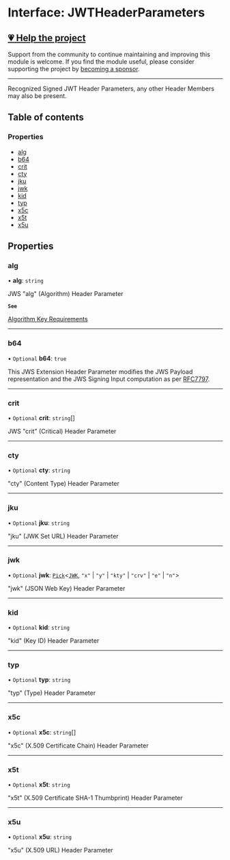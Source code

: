 # Interface: JWTHeaderParameters

## [💗 Help the project](https://github.com/sponsors/panva)

Support from the community to continue maintaining and improving this module is welcome. If you find the module useful, please consider supporting the project by [becoming a sponsor](https://github.com/sponsors/panva).

---

Recognized Signed JWT Header Parameters, any other Header Members may also be present.

## Table of contents

### Properties

- [alg](types.JWTHeaderParameters.md#alg)
- [b64](types.JWTHeaderParameters.md#b64)
- [crit](types.JWTHeaderParameters.md#crit)
- [cty](types.JWTHeaderParameters.md#cty)
- [jku](types.JWTHeaderParameters.md#jku)
- [jwk](types.JWTHeaderParameters.md#jwk)
- [kid](types.JWTHeaderParameters.md#kid)
- [typ](types.JWTHeaderParameters.md#typ)
- [x5c](types.JWTHeaderParameters.md#x5c)
- [x5t](types.JWTHeaderParameters.md#x5t)
- [x5u](types.JWTHeaderParameters.md#x5u)

## Properties

### alg

• **alg**: `string`

JWS "alg" (Algorithm) Header Parameter

**`See`**

[Algorithm Key Requirements](https://github.com/panva/jose/issues/210#jws-alg)

___

### b64

• `Optional` **b64**: ``true``

This JWS Extension Header Parameter modifies the JWS Payload representation and the JWS Signing
Input computation as per [RFC7797](https://www.rfc-editor.org/rfc/rfc7797).

___

### crit

• `Optional` **crit**: `string`[]

JWS "crit" (Critical) Header Parameter

___

### cty

• `Optional` **cty**: `string`

"cty" (Content Type) Header Parameter

___

### jku

• `Optional` **jku**: `string`

"jku" (JWK Set URL) Header Parameter

___

### jwk

• `Optional` **jwk**: [`Pick`]( https://www.typescriptlang.org/docs/handbook/utility-types.html#picktype-keys )\<[`JWK`](types.JWK.md), ``"x"`` \| ``"y"`` \| ``"kty"`` \| ``"crv"`` \| ``"e"`` \| ``"n"``\>

"jwk" (JSON Web Key) Header Parameter

___

### kid

• `Optional` **kid**: `string`

"kid" (Key ID) Header Parameter

___

### typ

• `Optional` **typ**: `string`

"typ" (Type) Header Parameter

___

### x5c

• `Optional` **x5c**: `string`[]

"x5c" (X.509 Certificate Chain) Header Parameter

___

### x5t

• `Optional` **x5t**: `string`

"x5t" (X.509 Certificate SHA-1 Thumbprint) Header Parameter

___

### x5u

• `Optional` **x5u**: `string`

"x5u" (X.509 URL) Header Parameter
